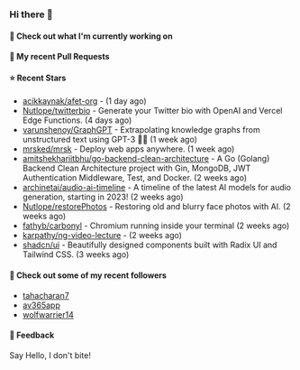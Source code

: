 ### Hi there 👋

#### 👷 Check out what I'm currently working on

#### 🔨 My recent Pull Requests


#### ⭐ Recent Stars

- [acikkaynak/afet-org](https://github.com/acikkaynak/afet-org) -  (1 day ago)
- [Nutlope/twitterbio](https://github.com/Nutlope/twitterbio) - Generate your Twitter bio with OpenAI and Vercel Edge Functions. (4 days ago)
- [varunshenoy/GraphGPT](https://github.com/varunshenoy/GraphGPT) - Extrapolating knowledge graphs from unstructured text using GPT-3 🕵️‍♂️ (1 week ago)
- [mrsked/mrsk](https://github.com/mrsked/mrsk) - Deploy web apps anywhere. (1 week ago)
- [amitshekhariitbhu/go-backend-clean-architecture](https://github.com/amitshekhariitbhu/go-backend-clean-architecture) - A Go (Golang) Backend Clean Architecture project with Gin, MongoDB, JWT Authentication Middleware, Test, and Docker. (2 weeks ago)
- [archinetai/audio-ai-timeline](https://github.com/archinetai/audio-ai-timeline) - A timeline of the latest AI models for audio generation, starting in 2023! (2 weeks ago)
- [Nutlope/restorePhotos](https://github.com/Nutlope/restorePhotos) - Restoring old and blurry face photos with AI. (2 weeks ago)
- [fathyb/carbonyl](https://github.com/fathyb/carbonyl) - Chromium running inside your terminal (2 weeks ago)
- [karpathy/ng-video-lecture](https://github.com/karpathy/ng-video-lecture) -  (2 weeks ago)
- [shadcn/ui](https://github.com/shadcn/ui) - Beautifully designed components built with Radix UI and Tailwind CSS. (3 weeks ago)

#### 👯 Check out some of my recent followers

- [tahacharan7](https://github.com/tahacharan7)
- [av365app](https://github.com/av365app)
- [wolfwarrier14](https://github.com/wolfwarrier14)

#### 💬 Feedback

Say Hello, I don't bite!